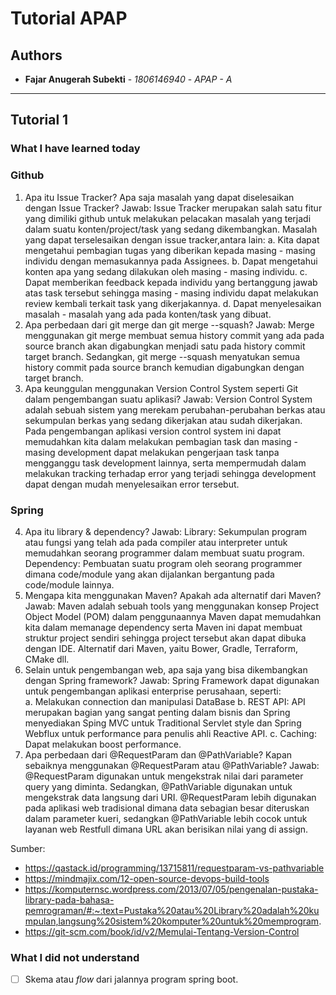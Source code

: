 # Tutorial APAP
## Authors
* **Fajar Anugerah Subekti** - *1806146940* - *APAP - A*

---
## Tutorial 1
### What I have learned today

### Github
1. Apa itu Issue Tracker? Apa saja masalah yang dapat diselesaikan dengan Issue Tracker?
   Jawab: Issue Tracker merupakan salah satu fitur yang dimiliki github untuk melakukan pelacakan masalah yang terjadi dalam suatu konten/project/task yang sedang dikembangkan. Masalah yang dapat terselesaikan dengan issue tracker,antara lain: 
   a. Kita dapat mengetahui pembagian tugas yang diberikan kepada masing - masing individu dengan memasukannya pada Assignees.
   b. Dapat mengetahui konten apa yang sedang dilakukan oleh masing - masing individu.
   c. Dapat memberikan feedback kepada individu yang bertanggung jawab atas task tersebut sehingga masing - masing individu dapat melakukan review kembali terkait task yang dikerjakannya.
   d. Dapat menyelesaikan masalah - masalah yang ada pada konten/task yang dibuat.
2. Apa perbedaan dari git merge dan git merge --squash?
   Jawab: Merge menggunakan git merge membuat semua history commit yang ada pada source branch akan digabungkan menjadi satu pada history commit target branch. Sedangkan, git merge --squash menyatukan semua history commit pada source branch kemudian digabungkan dengan target branch. 
3. Apa keunggulan menggunakan Version Control System seperti Git dalam pengembangan suatu
aplikasi?
   Jawab: Version Control System adalah sebuah sistem yang merekam perubahan-perubahan berkas atau sekumpulan berkas yang sedang dikerjakan atau sudah dikerjakan. Pada pengembangan aplikasi version control system ini dapat memudahkan kita dalam melakukan pembagian task dan masing - masing development dapat melakukan pengerjaan task tanpa mengganggu task development lainnya, serta mempermudah dalam melakukan tracking terhadap error yang terjadi sehingga development dapat dengan mudah menyelesaikan error tersebut.
### Spring
4. Apa itu library & dependency?
   Jawab: Library: Sekumpulan program atau fungsi yang telah ada pada compiler atau interpreter untuk memudahkan seorang programmer dalam membuat suatu program. Dependency: Pembuatan suatu program oleh seorang programmer dimana code/module yang akan dijalankan bergantung pada code/module lainnya.
5. Mengapa kita menggunakan Maven? Apakah ada alternatif dari Maven?
   Jawab: Maven adalah sebuah tools yang menggunakan konsep Project Object Model (POM) dalam penggunaannya Maven dapat memudahkan kita dalam memanage dependency serta Maven ini dapat membuat struktur project sendiri sehingga project tersebut akan dapat dibuka dengan IDE. Alternatif dari Maven, yaitu Bower, Gradle, Terraform, CMake dll.
6. Selain untuk pengembangan web, apa saja yang bisa dikembangkan dengan Spring framework?
   Jawab: Spring Framework dapat digunakan untuk pengembangan aplikasi enterprise perusahaan, seperti:  
   a. Melakukan connection dan manipulasi DataBase
   b. REST API: API merupakan bagian yang sangat penting dalam bisnis dan Spring menyediakan Sping MVC untuk Traditional Servlet style dan Spring Webflux untuk performance para penulis ahli Reactive API.
   c. Caching: Dapat melakukan boost performance.
7. Apa perbedaan dari @RequestParam dan @PathVariable? Kapan sebaiknya menggunakan @RequestParam atau @PathVariable?
   Jawab: @RequestParam digunakan untuk mengekstrak nilai dari parameter query yang diminta. Sedangkan, @PathVariable digunakan untuk mengekstrak data langsung dari URI. @RequestParam lebih digunakan pada aplikasi web tradisional dimana data sebagian besar diteruskan dalam parameter kueri, sedangkan @PathVariable lebih cocok untuk layanan web Restfull dimana URL akan berisikan nilai yang di assign.


Sumber: 
- https://qastack.id/programming/13715811/requestparam-vs-pathvariable
- https://mindmajix.com/12-open-source-devops-build-tools
- https://komputernsc.wordpress.com/2013/07/05/pengenalan-pustaka-library-pada-bahasa-pemrograman/#:~:text=Pustaka%20atau%20Library%20adalah%20kumpulan,langsung%20sistem%20komputer%20untuk%20memprogram.
- https://git-scm.com/book/id/v2/Memulai-Tentang-Version-Control

### What I did not understand
- [ ] Skema atau *flow* dari jalannya program spring boot.
